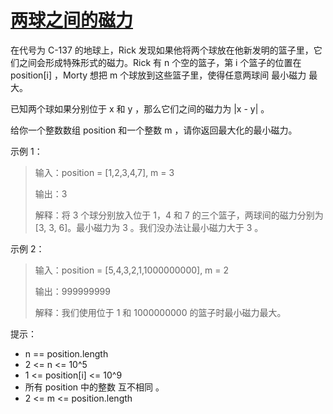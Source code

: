 # [两球之间的磁力](https://leetcode.cn/problems/magnetic-force-between-two-balls?envType=daily-question&envId=2025-02-14)


在代号为 C-137 的地球上，Rick 发现如果他将两个球放在他新发明的篮子里，它们之间会形成特殊形式的磁力。Rick 有 n 个空的篮子，第 i 个篮子的位置在 position[i] ，Morty 想把 m 个球放到这些篮子里，使得任意两球间 最小磁力 最大。

已知两个球如果分别位于 x 和 y ，那么它们之间的磁力为 |x - y| 。

给你一个整数数组 position 和一个整数 m ，请你返回最大化的最小磁力。

 

示例 1：



> 输入：position = [1,2,3,4,7], m = 3
> 
> 输出：3
> 
> 解释：将 3 个球分别放入位于 1，4 和 7 的三个篮子，两球间的磁力分别为 [3, 3, 6]。最小磁力为 3 。我们没办法让最小磁力大于 3 。

示例 2：

> 输入：position = [5,4,3,2,1,1000000000], m = 2
> 
> 输出：999999999
> 
> 解释：我们使用位于 1 和 1000000000 的篮子时最小磁力最大。
 

提示：

- n == position.length
- 2 <= n <= 10^5
- 1 <= position[i] <= 10^9
- 所有 position 中的整数 互不相同 。
- 2 <= m <= position.length